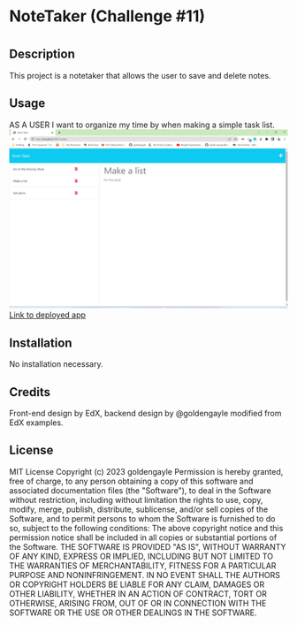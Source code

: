 # NoteTaker (Challenge #11)
# 
## Description
This project is a notetaker that allows the user to save and delete notes. 
## Usage
AS A USER I want to organize my time by when making a simple task list. 
<img src="Assets/NoteTakerApp.png" alt="screenshot of application">
  <a href= "https://drive.google.com/file/d/1mIhwfCKPpSGla_orYhxqc2HyiJb2Qs4o/view"> Link to deployed app </a>


## Installation
No installation necessary.


## Credits
Front-end design by EdX, backend design by @goldengayle modified from EdX examples. 

## License
MIT License
Copyright (c) 2023 goldengayle
Permission is hereby granted, free of charge, to any person obtaining a copy of this software and associated documentation files (the "Software"), to deal in the Software without restriction, including without limitation the rights to use, copy, modify, merge, publish, distribute, sublicense, and/or sell copies of the Software, and to permit persons to whom the Software is furnished to do so, subject to the following conditions:
The above copyright notice and this permission notice shall be included in all copies or substantial portions of the Software.
THE SOFTWARE IS PROVIDED "AS IS", WITHOUT WARRANTY OF ANY KIND, EXPRESS OR IMPLIED, INCLUDING BUT NOT LIMITED TO THE WARRANTIES OF MERCHANTABILITY, FITNESS FOR A PARTICULAR PURPOSE AND NONINFRINGEMENT. IN NO EVENT SHALL THE AUTHORS OR COPYRIGHT HOLDERS BE LIABLE FOR ANY CLAIM, DAMAGES OR OTHER LIABILITY, WHETHER IN AN ACTION OF CONTRACT, TORT OR OTHERWISE, ARISING FROM, OUT OF OR IN CONNECTION WITH THE SOFTWARE OR THE USE OR OTHER DEALINGS IN THE SOFTWARE.
